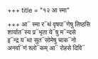 +++
title = "१२ आ स्मा"

+++
आ᳓ स्मा र᳓थं वृषपा᳓णेषु तिष्ठसि  
शार्यात᳓स्य प्र᳓भृता ये᳓षु म᳓न्दसे  
इ᳓न्द्र य᳓था सुत᳓सोमेषु चाक᳓नो  
अनर्वा᳓णं श्लो᳓कम् आ᳓ रोहसे दिवि᳓